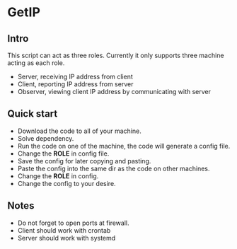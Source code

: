 # GetIP

## Intro
This script can act as three roles. Currently it only supports three machine acting as each role.
- Server, receiving IP address from client
- Client, reporting IP address from server
- Observer, viewing client IP address by communicating with server

## Quick start
- Download the code to all of your machine.
- Solve dependency.
- Run the code on one of the machine, the code will generate a config file.
- Change the **ROLE** in config file.
- Save the config for later copying and pasting.
- Paste the config into the same dir as the code on other machines.
- Change the **ROLE** in config.
- Change the config to your desire.

## Notes
- Do not forget to open ports at firewall.
- Client should work with crontab
- Server should work with systemd